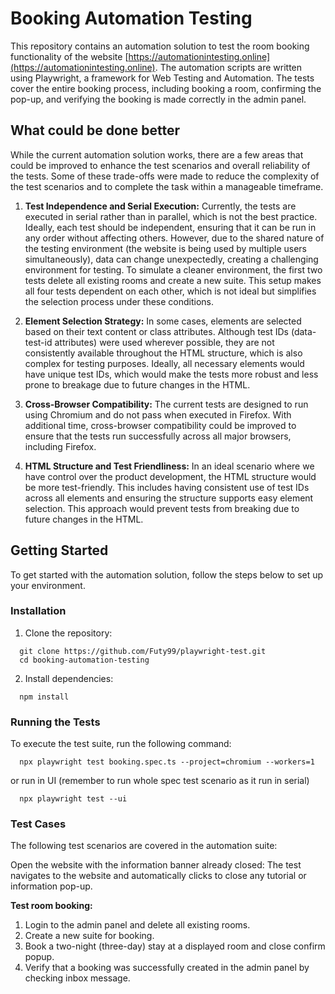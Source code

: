 # Booking Automation Testing
This repository contains an automation solution to test the room booking functionality of the website [https://automationintesting.online](https://automationintesting.online). The automation scripts are written using Playwright, a framework for Web Testing and Automation. The tests cover the entire booking process, including booking a room, confirming the pop-up, and verifying the booking is made correctly in the admin panel.

## What could be done better

While the current automation solution works, there are a few areas that could be improved to enhance the test scenarios and overall reliability of the tests. Some of these trade-offs were made to reduce the complexity of the test scenarios and to complete the task within a manageable timeframe.

1. **Test Independence and Serial Execution:**
  Currently, the tests are executed in serial rather than in parallel, which is not the best practice. Ideally, each test should be independent, ensuring that it can be run in any order without affecting others. However, due to the shared nature of the testing environment (the website is being used by multiple users simultaneously), data can change unexpectedly, creating a challenging environment for testing. To simulate a cleaner environment, the first two tests delete all existing rooms and create a new suite. This setup makes all four tests dependent on each other, which is not ideal but simplifies the selection process under these conditions.

2. **Element Selection Strategy:**
  In some cases, elements are selected based on their text content or class attributes. Although test IDs (data-test-id attributes) were used wherever possible, they are not consistently available throughout the HTML structure, which is also complex for testing purposes. Ideally, all necessary elements would have unique test IDs, which would make the tests more robust and less prone to breakage due to future changes in the HTML.

3. **Cross-Browser Compatibility:**
  The current tests are designed to run using Chromium and do not pass when executed in Firefox. With additional time, cross-browser compatibility could be improved to ensure that the tests run successfully across all major browsers, including Firefox.

4. **HTML Structure and Test Friendliness:**
  In an ideal scenario where we have control over the product development, the HTML structure would be more test-friendly. This includes having consistent use of test IDs across all elements and ensuring the structure supports easy element selection. This approach would prevent tests from breaking due to future changes in the HTML.


## Getting Started
To get started with the automation solution, follow the steps below to set up your environment.

### Installation
1. Clone the repository:

```
  git clone https://github.com/Futy99/playwright-test.git
  cd booking-automation-testing
```

2. Install dependencies:

```
  npm install
```

### Running the Tests
To execute the test suite, run the following command:

```
  npx playwright test booking.spec.ts --project=chromium --workers=1
```
or run in UI (remember to run whole spec test scenario as it run in serial)
```
  npx playwright test --ui
```

### Test Cases
The following test scenarios are covered in the automation suite:

Open the website with the information banner already closed: The test navigates to the website and automatically clicks to close any tutorial or information pop-up.

**Test room booking:**

1. Login to the admin panel and delete all existing rooms.
2. Create a new suite for booking.
3. Book a two-night (three-day) stay at a displayed room and close confirm popup.
4. Verify that a booking was successfully created in the admin panel by checking inbox message.

